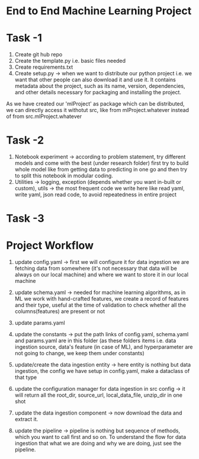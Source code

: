 # End to End Machine Learning Project

# Task -1
1. Create git hub repo
2. Create the template.py i.e. basic files needed
3. Create requirements.txt
4. Create setup.py -> when we want to distribute our python project i.e. we want that other people can also download it and use it.
It contains metadata about the project, such as its name, version, dependencies, and other details necessary for packaging and installing the project.

As we have created our 'mlProject' as package which can be distributed, we can directly access it withotut src, like from mlProject.whatever instead of from src.mlProject.whatever

# Task -2
1. Notebook experiment -> according to problem statement, try different models and come with the best (under research folder)
first try to build whole model like from getting data to predicting in one go and then try to split this notebook in modular coding.
2. Utilities -> logging,
                exception (depends whether you want in-built or custom),
                utils -> the most frequent code we write here like read yaml, write yaml, json read code, to avoid repeatedness in entire project

# Task -3

# Project Workflow

1. update config.yaml -> first we will configure it for data ingestion we are fetching data from somewhere (it's not necessary that data will be always on our local machine) and where we want to store it in our local machine

2. update schema.yaml -> needed for machine learning algorithms, as in ML we work with hand-crafted features, we create a record of features and their type, useful at the time of validation to check whether all the columns(features) are present or not

3. update params.yaml

4. update the constants -> put the path links of config.yaml, schema.yaml and params.yaml are in this folder (as these folders items i.e. data ingestion source, data's feature (in case of ML), and hyperparameter are not going to change, we keep them under constants)

5. update/create the data ingestion entity -> here entity is nothing but data ingestion, the config we have setup in config.yaml, make a dataclass of that type

6. update the configuration manager for data ingestion in src config -> it will return all the root_dir, source_url, local_data_file, unzip_dir in one shot

7. update the data ingestion component -> now download the data and extract it.

8. update the pipeline -> pipeline is nothing but sequence of methods, which you want to call first and so on. To understand the flow for data ingestion that what we are doing and why we are doing, just see the pipeline.